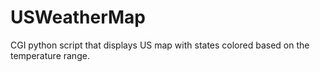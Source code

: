 # USWeatherMap
CGI python script that displays US map with  states colored based on the temperature range.
